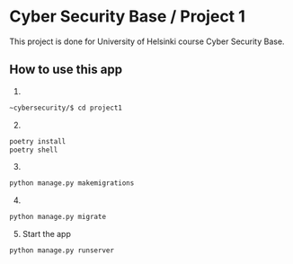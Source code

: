 # Cyber Security Base / Project 1

This project is done for University of Helsinki course Cyber Security Base.

## How to use this app

1.
```bash
~cybersecurity/$ cd project1
```
2.
```bash
poetry install
poetry shell
```
3.
```bash
python manage.py makemigrations
```
4.
```bash
python manage.py migrate
```
5. Start the app
```bash
python manage.py runserver
```
